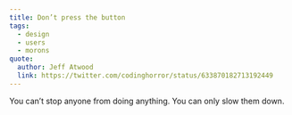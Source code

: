 ```yaml
---
title: Don’t press the button
tags:
  - design
  - users
  - morons
quote:
  author: Jeff Atwood
  link: https://twitter.com/codinghorror/status/633870182713192449
---
```


You can’t stop anyone from doing anything. You can only slow them down.
